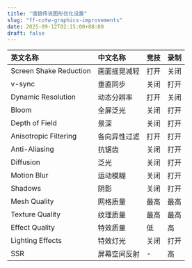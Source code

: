 ```yaml
---
title: "饿狼传说图形优化设置"
slug: "ff-cotw-graphics-improvements"
date: 2025-09-12T02:15:00+08:00
draft: false
---
```


| 英文名称 | 中文名称 | 竞技 | 录制 |
| :---------------------- | :-------------------- | :--------------- | :------------- |
| Screen Shake Reduction  | 画面摇晃减轻          | 打开             | 关闭           |
| v-sync                  | 垂直同步              | 关闭             | 打开           |
| Dynamic Resolution      | 动态分辨率            | 打开             | 关闭           |
| Bloom                   | 全屏泛光              | 关闭             | 打开           |
| Depth of Field          | 景深                  | 关闭             | 打开           |
| Anisotropic Filtering   | 各向异性过滤          | 打开             | 打开           |
| Anti-Aliasing           | 抗锯齿                | 关闭             | 打开           |
| Diffusion               | 泛光                  | 关闭             | 打开           |
| Motion Blur             | 运动模糊              | 关闭             | 打开           |
| Shadows                 | 阴影                  | 关闭             | 打开           |
| Mesh Quality            | 网格质量              | 最高             | 最高           |
| Texture Quality         | 纹理质量              | 最高             | 最高           |
| Effect Quality          | 特效质量              | 低               | 高             |
| Lighting Effects        | 特效灯光              | 关闭             | 打开           |
| SSR                     | 屏幕空间反射          | -                | 高             |

